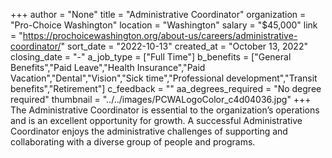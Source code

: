 +++
author = "None"
title = "Administrative Coordinator"
organization = "Pro-Choice Washington"
location = "Washington"
salary = "$45,000"
link = "https://prochoicewashington.org/about-us/careers/administrative-coordinator/"
sort_date = "2022-10-13"
created_at = "October 13, 2022"
closing_date = "-"
a_job_type = ["Full Time"]
b_benefits = ["General Benefits","Paid Leave","Health Insurance","Paid Vacation","Dental","Vision","Sick time","Professional development","Transit benefits","Retirement"]
c_feedback = ""
aa_degrees_required = "No degree required"
thumbnail = "../../images/PCWALogoColor_c4d04036.jpg"
+++
The Administrative Coordinator is essential to the organization’s operations and is an excellent opportunity for growth. A successful Administrative Coordinator enjoys the administrative challenges of supporting and collaborating with a diverse group of people and programs.